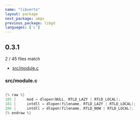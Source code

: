 ```yaml
---
name: "libverto"
layout: package
next_package: amgx
previous_package: libgd
languages: ['c']
---
```

## 0.3.1
2 / 45 files match

 - [src/module.c](#srcmodulec)

### src/module.c

```c

{% raw %}
105 |     mod = dlopen(NULL, RTLD_LAZY | RTLD_LOCAL);
181 |     intdll = dlopen(filename, RTLD_LAZY | RTLD_LOCAL);
204 |     intdll = dlopen(filename, RTLD_NOW | RTLD_LOCAL);
{% endraw %}

```